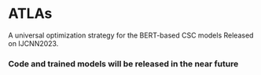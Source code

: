 # ATLAs
A universal optimization strategy for the BERT-based CSC models Released on IJCNN2023.


### Code and trained models will be released in the near future
